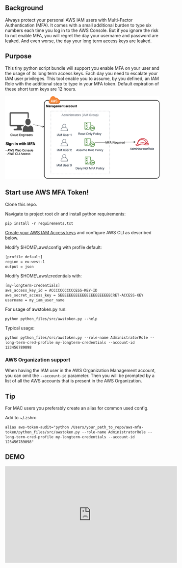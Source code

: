 ## Background
Always protect your personal AWS IAM users with Multi-Factor Authentication (MFA). It comes with a small additional burden to type six numbers each time you log in to the AWS Console. But if you ignore the risk to not enable MFA, you will regret the day your username and password are leaked. And even worse, the day your long term access keys are leaked.  

## Purpose
This tiny python script bundle will support you enable MFA on your user and the usage of its long term access keys. Each day you need to escalate your IAM user privileges. This tool enable you to assume, by you defined, an IAM Role with the additional step to type in your MFA token. Default expiration of these short term keys are 12 hours.

![architecture](docs/management-account-access.png)
## Start use AWS MFA Token! 

Clone this repo.  

Navigate to project root dir and install python requirements:
```
pip install -r requirements.txt
```

[Create your AWS IAM Access keys][1] and configure AWS CLI as described below.   

Modify $HOME\\.aws\config with profile default:
```
[profile default]
region = eu-west-1
output = json
```

Modify $HOME\\.aws\credentials with: 
```
[my-longterm-credentials]
aws_access_key_id = ACCCCCCCCCCCESS-KEY-ID
aws_secret_access_key = SEEEEEEEEEEEEEEEEEEEEEEECRET-ACCESS-KEY
username = my_iam_user_name
```

For usage of awstoken.py run:
```
python python_files/src/awstoken.py --help 
```

Typical usage:
```
python python_files/src/awstoken.py --role-name AdministratorRole --long-term-cred-profile my-longterm-credentials --account-id 123456789098
```

### AWS Organization support
When having the IAM user in the AWS Organization Management account, you can omit the ```--account-id``` parameter. Then you will be prompted by a list of all the AWS accounts that is present in the AWS Organization.

## Tip
For MAC users you preferably create an alias for common used config.  

Add to ~/.zshrc
```
alias aws-token-audit="python /Users/your_path_to_repo/aws-mfa-token/python_files/src/awstoken.py --role-name AdministratorRole --long-term-cred-profile my-longterm-credentials --account-id 123456789098"

```

## DEMO

<iframe width="560" height="315" src="https://www.youtube.com/embed/t0WxnQnxWF4" title="YouTube video player" frameborder="0" allow="accelerometer; autoplay; clipboard-write; encrypted-media; gyroscope; picture-in-picture" allowfullscreen></iframe>

[1]: https://docs.aws.amazon.com/IAM/latest/UserGuide/id_credentials_access-keys.html#Using_CreateAccessKey